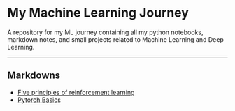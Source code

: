 # My Machine Learning Journey
A repository for my ML journey containing all my python notebooks, markdown notes, and small projects related to Machine Learning and Deep Learning.

---
## Markdowns
* [Five principles of reinforcement learning](Markdowns/Five-Principles-of-Reinforcement-Learning.md)
* [Pytorch Basics](Markdowns/PyTorch-Basics.md)

